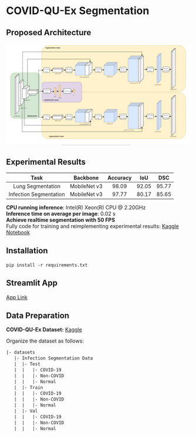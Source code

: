 # COVID-QU-Ex Segmentation

## Proposed Architecture
<img src="./figs/model_architecture.png" alt="image" style="zoom:50%;" />

## Experimental Results
|Task|Backbone|Accuracy|IoU|DSC|
|:------:|:------:|:------:|:------:|:------:|
|Lung Segmentation|MobileNet v3|98.09|92.05|95.77|
|Infection Segmentation|MobileNet v3|97.77|80.17|85.65|

**CPU running inference**: Intel(R) Xeon(R) CPU @ 2.20GHz <br>
**Inference time on average per image**: 0.02 s <br>
**Achieve realtime segmentation with 50 FPS** <br>
Fully code for training and reimplementing experimental results: [Kaggle Notebook](https://www.kaggle.com/code/khitrnhxun/final-model-quantization)

## Installation
```
pip install -r requirements.txt
```

## Streamlit App
[App Link](https://trinhxuankhai-covid-image-segmentation-main-3tf7sn.streamlit.app/) 

## Data Preparation

**COVID-QU-Ex Dataset:**  [Kaggle](https://www.kaggle.com/datasets/anasmohammedtahir/covidqu) 

Organize the dataset as follows:
```
|- datasets
   |- Infection Segmentation Data
   |  |- Test
   |  |   |- COVID-19
   |  |   |- Non-COVID
   |  |   |- Normal
   |  |- Train
   |  |   |- COVID-19
   |  |   |- Non-COVID
   |  |   |- Normal
   |  |- Val
   |  |   |- COVID-19
   |  |   |- Non-COVID
   |  |   |- Normal
```